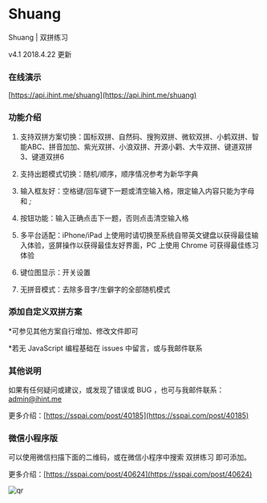 # Shuang
Shuang | 双拼练习

v4.1 2018.4.22 更新

### 在线演示

[https://api.ihint.me/shuang](https://api.ihint.me/shuang)

### 功能介绍

1. 支持双拼方案切换：国标双拼、自然码、搜狗双拼、微软双拼、小鹤双拼、智能ABC、拼音加加、紫光双拼、小浪双拼、开源小鹳、大牛双拼、键道双拼3、键道双拼6

2. 支持出题模式切换：随机/顺序，顺序情况参考为新华字典

3. 输入框友好：空格键/回车键下一题或清空输入格，限定输入内容只能为字母和 *;*

4. 按钮功能：输入正确点击下一题，否则点击清空输入格

5. 多平台适配：iPhone/iPad 上使用时请切换至系统自带英文键盘以获得最佳输入体验，竖屏操作以获得最佳友好界面，PC 上使用 Chrome 可获得最佳练习体验

6. 键位图显示：开关设置

7. 无拼音模式：去除多音字/生僻字的全部随机模式

### 添加自定义双拼方案

*可参见其他方案自行增加、修改文件即可

*若无 JavaScript 编程基础在 issues 中留言，或与我邮件联系

### 其他说明

如果有任何疑问或建议，或发现了错误或 BUG ，也可与我邮件联系：admin@ihint.me

更多介绍：[https://sspai.com/post/40185](https://sspai.com/post/40185)

### 微信小程序版

可以使用微信扫描下面的二维码，或在微信小程序中搜索 双拼练习 即可添加。

更多介绍：[https://sspai.com/post/40624](https://sspai.com/post/40624)

![qr](https://i.loli.net/2017/08/28/59a3da4f5f49e.jpg)
